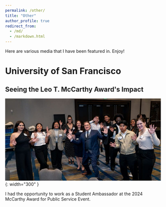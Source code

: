 ```yaml
---
permalink: /other/
title: "Other"
author_profile: true
redirect_from: 
  - /md/
  - /markdown.html
---
```


Here are various media that I have been featured in. Enjoy!

# University of San Francisco

## Seeing the Leo T. McCarthy Award's Impact

<!-- <img src="/images/mcCarthyAward.jpg" alt="Group Photo" width="400" /> -->

![Group Photo](/images/mcCarthyAward.jpg){: width="300" }

I had the opportunity to work as a Student Ambassador at the 2024 McCarthy Award for Public Service Event.

